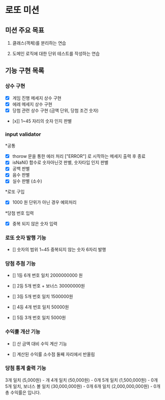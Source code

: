 # 로또 미션

## 미션 주요 목표

1. 클래스(객체)를 분리하는 연습

2. 도메인 로직에 대한 단위 테스트를 작성하는 연습

## 기능 구현 목록

### 상수 구현

- [x] 게임 진행 메세지 상수 구현
- [x] 에레 메세지 상수 구현
- [x] 당첨 관련 상수 구현 (금액 단위, 당첨 조건 숫자)
- [x]] 1~45 자리의 숫자 인지 판별

### input validator

\*공통

- [x] thorow 문을 통한 에러 처리 ["ERROR"] 로 시작하는 메세지 출력 후 종료
- [x] isNaN() 함수로 숫자아닌것 판별, 숫자타입 인지 판별
- [x] 공백 판별
- [x] 음수 판별
- [x] 실수 판별 (소수)

\*로또 구입

- [x] 1000 원 단위가 아닌 경우 예외처리

\*당첨 번호 입력

- [x] 중복 되지 않은 숫자 입력

### 로또 숫자 발행 기능

- [] 숫자의 범위 1~45 중복되지 않는 숫자 6자리 발행

### 당첨 추첨 기능

- [] 1등 6개 번호 일치 2000000000 원

- [] 2등 5개 번호 + 보너스 30000000원

- [] 3등 5개 번호 일치 1500000원

- [] 4등 4개 번호 일치 50000원

- [] 5등 3개 번호 일치 5000원

### 수익률 개산 기능

- [] 산 금액 대비 수익 계산 기능

- [] 계산된 수익률 소수점 둘째 자리에서 반올림

### 당첨 통계 출력 기능

3개 일치 (5,000원) - 개
4개 일치 (50,000원) - 0개
5개 일치 (1,500,000원) - 0개
5개 일치, 보너스 볼 일치 (30,000,000원) - 0개
6개 일치 (2,000,000,000원) - 0개
총 수익률은 입니다.
